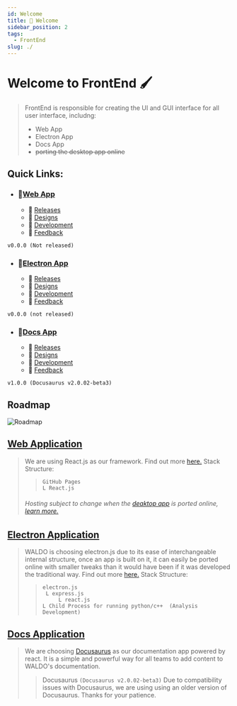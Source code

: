 ```yaml
---
id: Welcome
title: 👋 Welcome 
sidebar_position: 2
tags:
  - FrontEnd
slug: ./
---
```

	
# Welcome to FrontEnd 🖌️
> FrontEnd is responsible for creating the UI and GUI interface for all user interface, includng:
>- Web App
>- Electron App
>- Docs App
>- ~~porting the desktop app online~~

## Quick Links:

 -  ### 📁[Web App](#) 
	- 📅 [Releases](#)
	- 📄 [Designs](#)
	- 🔧 [Development](#) 
	- 📌 [Feedback](#) 

`v0.0.0 (Not released)`
	

 -  ### 📁[Electron App](#) 
	- 📅 [Releases](#)
	- 📄 [Designs](#)
	- 🔧 [Development](#)
	- 📌 [Feedback](#)

`v0.0.0 (not released)` 

 -  ### 📁[Docs App](#)  
	- 📅 [Releases](#)
	- 📄 [Designs](#)
	- 🔧 [Development](#)
	- 📌 [Feedback](#)

`v1.0.0 (Docusaurus v2.0.02-beta3)` 
	
## Roadmap

![Roadmap](https://cdn.discordapp.com/attachments/903734052996128778/906660920552464394/Frontendroadmap.png)
## [Web Application](#)
>  We are using React.js as our framework. Find out more [here.](#)
>  Stack Structure:
>> ```
>> GitHub Pages
>> L React.js
>>```
>
> ###### *Hosting subject to change when the [deaktop app](#) is ported online, [learn more.](#)*


## [Electron Application](#)
> WALDO is choosing electron.js due to its ease of interchangeable internal structure, once an app is built on it, it can easily be ported online with smaller tweaks than it would have been if it was developed the traditional way. Find out more [here.](#)
> Stack Structure:
>> ```
>> electron.js
>>	L express.js
>>		L react.js
>> L Child Process for running python/c++  (Analysis Development)
>> ```

## [Docs Application](#)
> We are choosing [Docusaurus](#) as our documentation app powered by react. It is a simple and powerful way for all teams to add content to WALDO's documentation. 
>> Docusaurus `(Docusaurus v2.0.02-beta3)` 
>> Due to compatibility issues with Docusaurus, we are using using an older version of Docusaurus.
>> Thanks for your patience.

